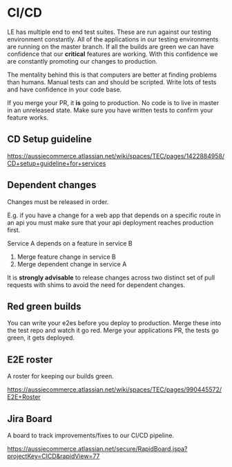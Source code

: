 # CI/CD

LE has multiple end to end test suites. These are run against our testing environment constantly. All of the applications in our testing environments are running on the master branch. If all the builds are green we can have confidence that our **critical** features are working. With this confidence we are constantly promoting our changes to production.

The mentality behind this is that computers are better at finding problems than humans. Manual tests can and should be scripted. Write lots of tests and have confidence in your code base.

If you merge your PR, it **is** going to production. No code is to live in master in an unreleased state. Make sure you have written tests to confirm your feature works.

## CD Setup guideline

https://aussiecommerce.atlassian.net/wiki/spaces/TEC/pages/1422884958/CD+setup+guideline+for+services

## Dependent changes

Changes must be released in order. 

E.g. if you have a change for a web app that depends on a specific route in an api you must make sure that your api deployment reaches production first. 

Service A depends on a feature in service B

1. Merge feature change in service B
2. Merge dependent change in service A

It is **strongly advisable** to release changes across two distinct set of pull requests with shims to avoid the need for dependent changes. 

## Red green builds

You can write your e2es before you deploy to production. Merge these into the test repo and watch it go red. Merge your applications PR, the tests go green, it gets deployed.

## E2E roster

A roster for keeping our builds green. 

https://aussiecommerce.atlassian.net/wiki/spaces/TEC/pages/990445572/E2E+Roster

## Jira Board 

A board to track improvements/fixes to our CI/CD pipeline.

https://aussiecommerce.atlassian.net/secure/RapidBoard.jspa?projectKey=CICD&rapidView=77
